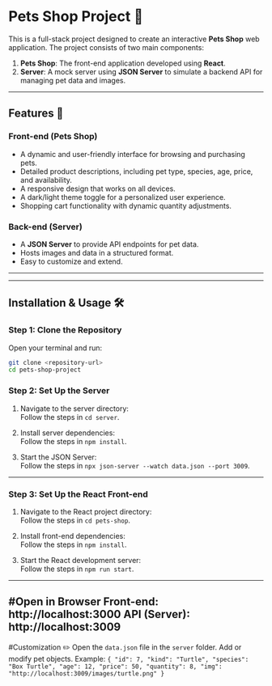 # Pets Shop Project 🐾

This is a full-stack project designed to create an interactive **Pets Shop** web application. The project consists of two main components:  

1. **Pets Shop**: The front-end application developed using **React**.  
2. **Server**: A mock server using **JSON Server** to simulate a backend API for managing pet data and images.

---

## Features 🚀

### **Front-end (Pets Shop)**  
- A dynamic and user-friendly interface for browsing and purchasing pets.  
- Detailed product descriptions, including pet type, species, age, price, and availability.  
- A responsive design that works on all devices.  
- A dark/light theme toggle for a personalized user experience.  
- Shopping cart functionality with dynamic quantity adjustments.

### **Back-end (Server)**  
- A **JSON Server** to provide API endpoints for pet data.  
- Hosts images and data in a structured format.  
- Easy to customize and extend.

---

---

## Installation & Usage 🛠️

### **Step 1: Clone the Repository**
Open your terminal and run:
```bash
git clone <repository-url>
cd pets-shop-project
```

### **Step 2: Set Up the Server**

1. Navigate to the server directory:  
   Follow the steps in `cd server`.

2. Install server dependencies:  
   Follow the steps in `npm install`.

3. Start the JSON Server:  
   Follow the steps in `npx json-server --watch data.json --port 3009`.

---

### **Step 3: Set Up the React Front-end**

1. Navigate to the React project directory:  
   Follow the steps in `cd pets-shop`.

2. Install front-end dependencies:  
   Follow the steps in `npm install`.

3. Start the React development server:  
   Follow the steps in `npm run start`.

---
#Open in Browser
Front-end: http://localhost:3000
API (Server): http://localhost:3009
---
#Customization ✏️
Open the `data.json` file in the `server` folder.
Add or modify pet objects. Example:
`{
  "id": 7,
  "kind": "Turtle",
  "species": "Box Turtle",
  "age": 12,
  "price": 50,
  "quantity": 8,
  "img": "http://localhost:3009/images/turtle.png"
}
`




